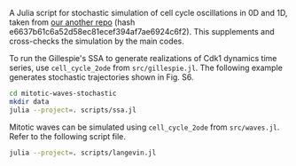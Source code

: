 A Julia script for stochastic simulation of cell cycle oscillations in 0D and 1D, taken from [our another repo](https://github.com/YangLab-um/mitotic-waves-stochastic) (hash e6637b61c6a52d58ec81ecef394af7ae6924c6f2).
This supplements and cross-checks the simulation by the main codes.

To run the Gillespie's SSA to generate realizations of Cdk1 dynamics time series, use `cell_cycle_2ode` from `src/gillespie.jl`.
The following example generates stochastic trajectories shown in Fig. S6.
```bash
cd mitotic-waves-stochastic
mkdir data
julia --project=. scripts/ssa.jl
```

Mitotic waves can be simulated using `cell_cycle_2ode` from `src/waves.jl`. Refer to the following script file.
```bash
julia --project=. scripts/langevin.jl
```
